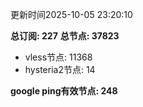 更新时间2025-10-05 23:20:10

**总订阅: 227**
**总节点: 37823**
- vless节点: 11368
- hysteria2节点: 14

**google ping有效节点: 248**
